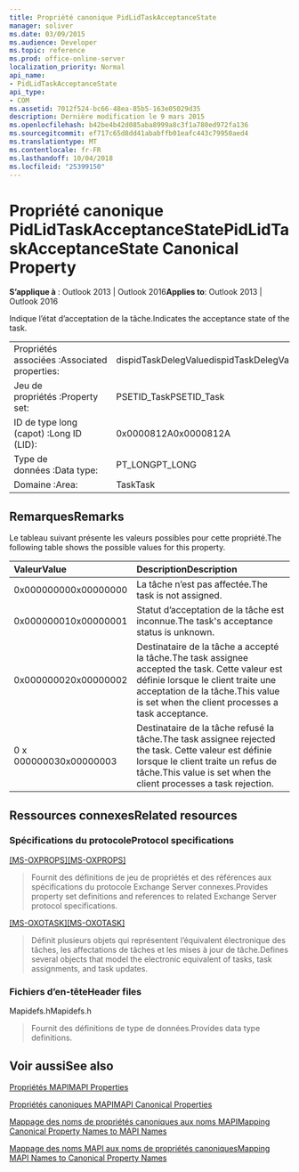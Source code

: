 ```yaml
---
title: Propriété canonique PidLidTaskAcceptanceState
manager: soliver
ms.date: 03/09/2015
ms.audience: Developer
ms.topic: reference
ms.prod: office-online-server
localization_priority: Normal
api_name:
- PidLidTaskAcceptanceState
api_type:
- COM
ms.assetid: 7012f524-bc66-48ea-85b5-163e05029d35
description: Dernière modification le 9 mars 2015
ms.openlocfilehash: b42be4b42d085aba8999a8c3f1a780ed972fa136
ms.sourcegitcommit: ef717c65d8dd41ababffb01eafc443c79950aed4
ms.translationtype: MT
ms.contentlocale: fr-FR
ms.lasthandoff: 10/04/2018
ms.locfileid: "25399150"
---
```

# <a name="pidlidtaskacceptancestate-canonical-property"></a><span data-ttu-id="43c53-103">Propriété canonique PidLidTaskAcceptanceState</span><span class="sxs-lookup"><span data-stu-id="43c53-103">PidLidTaskAcceptanceState Canonical Property</span></span>

  
  
<span data-ttu-id="43c53-104">**S’applique à** : Outlook 2013 | Outlook 2016</span><span class="sxs-lookup"><span data-stu-id="43c53-104">**Applies to**: Outlook 2013 | Outlook 2016</span></span> 
  
<span data-ttu-id="43c53-105">Indique l’état d’acceptation de la tâche.</span><span class="sxs-lookup"><span data-stu-id="43c53-105">Indicates the acceptance state of the task.</span></span>
  
|||
|:-----|:-----|
|<span data-ttu-id="43c53-106">Propriétés associées :</span><span class="sxs-lookup"><span data-stu-id="43c53-106">Associated properties:</span></span>  <br/> |<span data-ttu-id="43c53-107">dispidTaskDelegValue</span><span class="sxs-lookup"><span data-stu-id="43c53-107">dispidTaskDelegValue</span></span>  <br/> |
|<span data-ttu-id="43c53-108">Jeu de propriétés :</span><span class="sxs-lookup"><span data-stu-id="43c53-108">Property set:</span></span>  <br/> |<span data-ttu-id="43c53-109">PSETID_Task</span><span class="sxs-lookup"><span data-stu-id="43c53-109">PSETID_Task</span></span>  <br/> |
|<span data-ttu-id="43c53-110">ID de type long (capot) :</span><span class="sxs-lookup"><span data-stu-id="43c53-110">Long ID (LID):</span></span>  <br/> |<span data-ttu-id="43c53-111">0x0000812A</span><span class="sxs-lookup"><span data-stu-id="43c53-111">0x0000812A</span></span>  <br/> |
|<span data-ttu-id="43c53-112">Type de données :</span><span class="sxs-lookup"><span data-stu-id="43c53-112">Data type:</span></span>  <br/> |<span data-ttu-id="43c53-113">PT_LONG</span><span class="sxs-lookup"><span data-stu-id="43c53-113">PT_LONG</span></span>  <br/> |
|<span data-ttu-id="43c53-114">Domaine :</span><span class="sxs-lookup"><span data-stu-id="43c53-114">Area:</span></span>  <br/> |<span data-ttu-id="43c53-115">Task</span><span class="sxs-lookup"><span data-stu-id="43c53-115">Task</span></span>  <br/> |
   
## <a name="remarks"></a><span data-ttu-id="43c53-116">Remarques</span><span class="sxs-lookup"><span data-stu-id="43c53-116">Remarks</span></span>

<span data-ttu-id="43c53-117">Le tableau suivant présente les valeurs possibles pour cette propriété.</span><span class="sxs-lookup"><span data-stu-id="43c53-117">The following table shows the possible values for this property.</span></span>
  
|<span data-ttu-id="43c53-118">**Valeur**</span><span class="sxs-lookup"><span data-stu-id="43c53-118">**Value**</span></span>|<span data-ttu-id="43c53-119">**Description**</span><span class="sxs-lookup"><span data-stu-id="43c53-119">**Description**</span></span>|
|:-----|:-----|
|<span data-ttu-id="43c53-120">0x00000000</span><span class="sxs-lookup"><span data-stu-id="43c53-120">0x00000000</span></span>  <br/> |<span data-ttu-id="43c53-121">La tâche n’est pas affectée.</span><span class="sxs-lookup"><span data-stu-id="43c53-121">The task is not assigned.</span></span>  <br/> |
|<span data-ttu-id="43c53-122">0x00000001</span><span class="sxs-lookup"><span data-stu-id="43c53-122">0x00000001</span></span>  <br/> |<span data-ttu-id="43c53-123">Statut d’acceptation de la tâche est inconnue.</span><span class="sxs-lookup"><span data-stu-id="43c53-123">The task's acceptance status is unknown.</span></span>  <br/> |
|<span data-ttu-id="43c53-124">0x00000002</span><span class="sxs-lookup"><span data-stu-id="43c53-124">0x00000002</span></span>  <br/> |<span data-ttu-id="43c53-125">Destinataire de la tâche a accepté la tâche.</span><span class="sxs-lookup"><span data-stu-id="43c53-125">The task assignee accepted the task.</span></span> <span data-ttu-id="43c53-126">Cette valeur est définie lorsque le client traite une acceptation de la tâche.</span><span class="sxs-lookup"><span data-stu-id="43c53-126">This value is set when the client processes a task acceptance.</span></span>  <br/> |
|<span data-ttu-id="43c53-127">0 x 00000003</span><span class="sxs-lookup"><span data-stu-id="43c53-127">0x00000003</span></span>  <br/> |<span data-ttu-id="43c53-128">Destinataire de la tâche refusé la tâche.</span><span class="sxs-lookup"><span data-stu-id="43c53-128">The task assignee rejected the task.</span></span> <span data-ttu-id="43c53-129">Cette valeur est définie lorsque le client traite un refus de tâche.</span><span class="sxs-lookup"><span data-stu-id="43c53-129">This value is set when the client processes a task rejection.</span></span>  <br/> |
   
## <a name="related-resources"></a><span data-ttu-id="43c53-130">Ressources connexes</span><span class="sxs-lookup"><span data-stu-id="43c53-130">Related resources</span></span>

### <a name="protocol-specifications"></a><span data-ttu-id="43c53-131">Spécifications du protocole</span><span class="sxs-lookup"><span data-stu-id="43c53-131">Protocol specifications</span></span>

<span data-ttu-id="43c53-132">[[MS-OXPROPS]](https://msdn.microsoft.com/library/f6ab1613-aefe-447d-a49c-18217230b148%28Office.15%29.aspx)</span><span class="sxs-lookup"><span data-stu-id="43c53-132">[[MS-OXPROPS]](https://msdn.microsoft.com/library/f6ab1613-aefe-447d-a49c-18217230b148%28Office.15%29.aspx)</span></span>
  
> <span data-ttu-id="43c53-133">Fournit des définitions de jeu de propriétés et des références aux spécifications du protocole Exchange Server connexes.</span><span class="sxs-lookup"><span data-stu-id="43c53-133">Provides property set definitions and references to related Exchange Server protocol specifications.</span></span>
    
<span data-ttu-id="43c53-134">[[MS-OXOTASK]](https://msdn.microsoft.com/library/55600ec0-6195-4730-8436-59c7931ef27e%28Office.15%29.aspx)</span><span class="sxs-lookup"><span data-stu-id="43c53-134">[[MS-OXOTASK]](https://msdn.microsoft.com/library/55600ec0-6195-4730-8436-59c7931ef27e%28Office.15%29.aspx)</span></span>
  
> <span data-ttu-id="43c53-135">Définit plusieurs objets qui représentent l’équivalent électronique des tâches, les affectations de tâches et les mises à jour de tâche.</span><span class="sxs-lookup"><span data-stu-id="43c53-135">Defines several objects that model the electronic equivalent of tasks, task assignments, and task updates.</span></span>
    
### <a name="header-files"></a><span data-ttu-id="43c53-136">Fichiers d’en-tête</span><span class="sxs-lookup"><span data-stu-id="43c53-136">Header files</span></span>

<span data-ttu-id="43c53-137">Mapidefs.h</span><span class="sxs-lookup"><span data-stu-id="43c53-137">Mapidefs.h</span></span>
  
> <span data-ttu-id="43c53-138">Fournit des définitions de type de données.</span><span class="sxs-lookup"><span data-stu-id="43c53-138">Provides data type definitions.</span></span>
    
## <a name="see-also"></a><span data-ttu-id="43c53-139">Voir aussi</span><span class="sxs-lookup"><span data-stu-id="43c53-139">See also</span></span>



[<span data-ttu-id="43c53-140">Propriétés MAPI</span><span class="sxs-lookup"><span data-stu-id="43c53-140">MAPI Properties</span></span>](mapi-properties.md)
  
[<span data-ttu-id="43c53-141">Propriétés canoniques MAPI</span><span class="sxs-lookup"><span data-stu-id="43c53-141">MAPI Canonical Properties</span></span>](mapi-canonical-properties.md)
  
[<span data-ttu-id="43c53-142">Mappage des noms de propriétés canoniques aux noms MAPI</span><span class="sxs-lookup"><span data-stu-id="43c53-142">Mapping Canonical Property Names to MAPI Names</span></span>](mapping-canonical-property-names-to-mapi-names.md)
  
[<span data-ttu-id="43c53-143">Mappage des noms MAPI aux noms de propriétés canoniques</span><span class="sxs-lookup"><span data-stu-id="43c53-143">Mapping MAPI Names to Canonical Property Names</span></span>](mapping-mapi-names-to-canonical-property-names.md)

